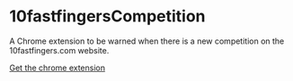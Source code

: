 # 10fastfingersCompetition
A Chrome extension to be warned when there is a new competition on the 10fastfingers.com website.

[Get the chrome extension](https://chrome.google.com/webstore/detail/10fastfingercompetition/jgnpbbnjekmldfdbgkmijclckednldll)
